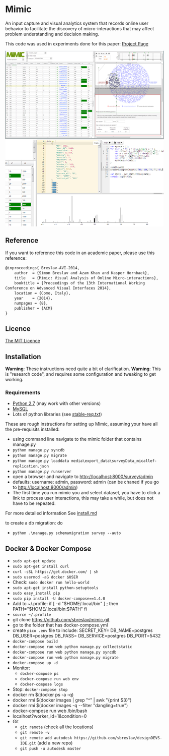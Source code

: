 # Mimic

An input capture and visual analytics system that records online user behavior to facilitate the discovery of micro-interactions that may affect problem understanding and decision making.

This code was used in experiments done for this paper: [Project Page](http://autodeskresearch.com/publications/mimic)

![screenshot](images/screenshot.png)
![screenshot2](images/screenshot2.png)

## Reference

If you want to reference this code in an academic paper, please use this reference:
	
	@inproceedings{ Breslav-AVI-2014,
		author  = {Simon Breslav and Azam Khan and Kasper Hornbaek},
		title   = {Mimic: Visual Analysis of Online Micro-interactions},
		booktitle = {Proceedings of the 13th International Working Conference on Advanced Visual Interfaces 2014},
		location = {Como, Italy},
		year    = {2014},
		numpages = {8},
		publisher = {ACM}
	}

## Licence

[The MIT Licence](https://github.com/sbreslav/mimic/blob/master/LICENSE)

## Installation
**Warning**: These instructions need quite a bit of clarification.
**Warning**: This is "research code", and requires some configuration and tweaking to get working.

### Requirements

* [Python 2.7](https://www.python.org/download/releases/2.7.6) (may work with other versions) 
* [MySQL](http://dev.mysql.com/downloads/mysql/)
* Lots of python libraries (see [stable-req.txt](https://github.com/sbreslav/mimic/blob/master/stable-req.txt))

These are rough instructions for setting up Mimic, assuming your have all the pre-requisits installed:
- using command line navigate to the mimic folder that contains manage.py
- ``python manage.py syncdb``
- ``python manage.py migrate``
- ``python manage.py loaddata media\export_data\surveyData_micallef-replication.json``
- ``python manage.py runserver``
- open a browser and navigate to [http://localhost:8000/survey/admin](http://localhost:8000/survey/admin)
- defaults: username: admin, password: admin (can be chaned if you go to [http://localhost:8000/admin](http://localhost:8000/admin))
- The first time you run mimic you and select dataset, you have to click a link to process user interactions, this may take a while, but does not have to be repeated.


For more detailed information See [install.md](https://github.com/sbreslav/mimic/blob/master/install.md)

to create a db migration: do
- ``python .\manage.py schemamigration survey --auto``

## Docker & Docker Compose
* `sudo apt-get update`
* `sudo apt-get install curl`
* `curl -sSL https://get.docker.com/ | sh`
* `sudo usermod -aG docker $USER`
* Check: `sudo docker run hello-world`
* `sudo apt-get install python-setuptools`
* `sudo easy_install pip`
* `sudo pip install -U docker-compose==1.4.0`
* Add to ~/.profile:
  if [ -d "$HOME/.local/bin" ] ; then
  	PATH="$HOME/.local/bin:$PATH"
  fi
* `source ~/.profile`
* git clone https://github.com/sbreslav/mimic.git
* go to the folder that has docker-compose.yml
* create `pico .env` file to include:
	SECRET_KEY=<key>
	DB_NAME=postgres
	DB_USER=postgres
	DB_PASS=<pass>
	DB_SERVICE=postgres
	DB_PORT=5432
* `docker-compose build`
* `docker-compose run web python manage.py collectstatic`
* `docker-compose run web python manage.py syncdb`
* `docker-compose run web python manage.py migrate`
* `docker-compose up -d`
* Monitor:
	* `docker-compose ps`
	* `docker-compose run web env`
	* `docker-compose logs`
* Stop: `docker-compose stop`
* docker rm $(docker ps -a -q)
* docker rmi $(docker images | grep "^<none>" | awk "{print $3}")
* docker rmi $(docker images -q --filter "dangling=true")
* docker-compose run web /bin/bash
* localhost?worker_id=1&condition=0
* Git
  * `git remote` (check all the locations)
  * `git remote -v`
  * `git remote add autodesk https://github.com/sbreslav/designDEVS-IDE.git` (add a new repo)
  * `git push -u autodesk master`

